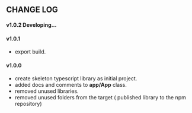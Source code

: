 ## CHANGE LOG

#### v1.0.2 Developing...

#### v1.0.1
* export build.

#### v1.0.0
* create skeleton typescript library as initial project.
* added docs and comments to **app/App** class.
* removed unused libraries.
* removed unused folders from the target ( published library to the npm repository)